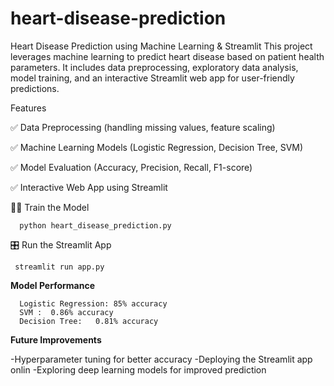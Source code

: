 # heart-disease-prediction
Heart Disease Prediction using Machine Learning & Streamlit
This project leverages machine learning to predict heart disease based on patient health parameters. It includes data preprocessing, exploratory data analysis, model training, and an interactive Streamlit web app for user-friendly predictions.

Features

✅ Data Preprocessing (handling missing values, feature scaling)

✅ Machine Learning Models (Logistic Regression, Decision Tree, SVM)

✅ Model Evaluation (Accuracy, Precision, Recall, F1-score)

✅ Interactive Web App using Streamlit

🏋️‍♂️ Train the Model

      python heart_disease_prediction.py
   
🎛️ Run the Streamlit App

     streamlit run app.py





**Model Performance**


      Logistic Regression: 85% accuracy
      SVM :  0.86% accuracy
      Decision Tree:   0.81% accuracy



   
**Future Improvements**


   -Hyperparameter tuning for better accuracy
   -Deploying the Streamlit app onlin
   -Exploring deep learning models for improved prediction

